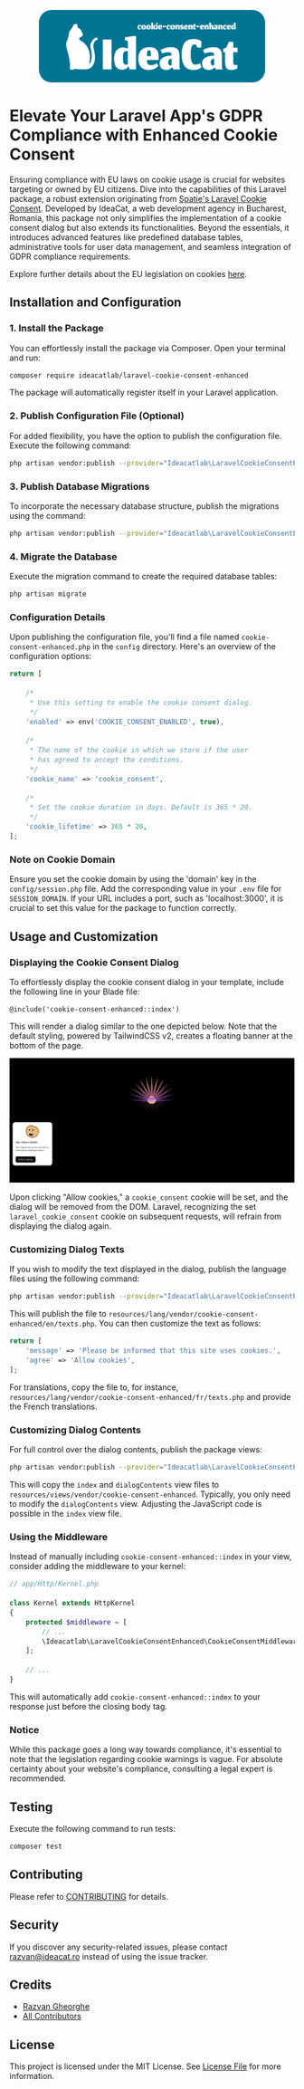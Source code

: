 
<p align="center"><a href="https://ideacat.ro" target="_blank"><img src="https://raw.githubusercontent.com/ideacatlab/laravel-cookie-consent-enhanced/master/.github/images/github-cookie-consent-logo.png" width="400"></a></p>

# Elevate Your Laravel App's GDPR Compliance with Enhanced Cookie Consent

Ensuring compliance with EU laws on cookie usage is crucial for websites targeting or owned by EU citizens. Dive into the capabilities of this Laravel package, a robust extension originating from [Spatie's Laravel Cookie Consent](https://github.com/spatie/laravel-cookie-consent). Developed by IdeaCat, a web development agency in Bucharest, Romania, this package not only simplifies the implementation of a cookie consent dialog but also extends its functionalities. Beyond the essentials, it introduces advanced features like predefined database tables, administrative tools for user data management, and seamless integration of GDPR compliance requirements.

Explore further details about the EU legislation on cookies [here](http://ec.europa.eu/ipg/basics/legal/cookies/index_en.htm#section_2).

## Installation and Configuration

### 1. Install the Package

You can effortlessly install the package via Composer. Open your terminal and run:

```bash
composer require ideacatlab/laravel-cookie-consent-enhanced
```

The package will automatically register itself in your Laravel application.

### 2. Publish Configuration File (Optional)

For added flexibility, you have the option to publish the configuration file. Execute the following command:

```bash
php artisan vendor:publish --provider="Ideacatlab\LaravelCookieConsentEnhanced\CookieConsentServiceProvider" --tag="cookie-consent-enhanced-config"
```

### 3. Publish Database Migrations

To incorporate the necessary database structure, publish the migrations using the command:

```bash
php artisan vendor:publish --provider="Ideacatlab\LaravelCookieConsentEnhanced\CookieConsentServiceProvider" --tag="cookie-consent-enhanced-migrations"
```

### 4. Migrate the Database

Execute the migration command to create the required database tables:

```bash
php artisan migrate
```

### Configuration Details

Upon publishing the configuration file, you'll find a file named `cookie-consent-enhanced.php` in the `config` directory. Here's an overview of the configuration options:

```php
return [

    /*
     * Use this setting to enable the cookie consent dialog.
     */
    'enabled' => env('COOKIE_CONSENT_ENABLED', true),

    /*
     * The name of the cookie in which we store if the user
     * has agreed to accept the conditions.
     */
    'cookie_name' => 'cookie_consent',

    /*
     * Set the cookie duration in days. Default is 365 * 20.
     */
    'cookie_lifetime' => 365 * 20,
];
```

### Note on Cookie Domain

Ensure you set the cookie domain by using the 'domain' key in the `config/session.php` file. Add the corresponding value in your `.env` file for `SESSION_DOMAIN`. If your URL includes a port, such as 'localhost:3000', it is crucial to set this value for the package to function correctly.

## Usage and Customization

### Displaying the Cookie Consent Dialog

To effortlessly display the cookie consent dialog in your template, include the following line in your Blade file:

```blade
@include('cookie-consent-enhanced::index')
```

This will render a dialog similar to the one depicted below. Note that the default styling, powered by TailwindCSS v2, creates a floating banner at the bottom of the page.

![Cookie Consent Dialog](https://raw.githubusercontent.com/ideacatlab/laravel-cookie-consent-enhanced/master/.github/images/dialog.png)

Upon clicking "Allow cookies," a `cookie_consent` cookie will be set, and the dialog will be removed from the DOM. Laravel, recognizing the set `laravel_cookie_consent` cookie on subsequent requests, will refrain from displaying the dialog again.

### Customizing Dialog Texts

If you wish to modify the text displayed in the dialog, publish the language files using the following command:

```bash
php artisan vendor:publish --provider="Ideacatlab\LaravelCookieConsentEnhanced\CookieConsentServiceProvider" --tag="cookie-consent-enhanced-translations"
```

This will publish the file to `resources/lang/vendor/cookie-consent-enhanced/en/texts.php`. You can then customize the text as follows:

```php
return [
    'message' => 'Please be informed that this site uses cookies.',
    'agree' => 'Allow cookies',
];
```

For translations, copy the file to, for instance, `resources/lang/vendor/cookie-consent-enhanced/fr/texts.php` and provide the French translations.

### Customizing Dialog Contents

For full control over the dialog contents, publish the package views:

```bash
php artisan vendor:publish --provider="Ideacatlab\LaravelCookieConsentEnhanced\CookieConsentServiceProvider" --tag="cookie-consent-views"
```

This will copy the `index` and `dialogContents` view files to `resources/views/vendor/cookie-consent-enhanced`. Typically, you only need to modify the `dialogContents` view. Adjusting the JavaScript code is possible in the `index` view file.

### Using the Middleware

Instead of manually including `cookie-consent-enhanced::index` in your view, consider adding the middleware to your kernel:

```php
// app/Http/Kernel.php

class Kernel extends HttpKernel
{
    protected $middleware = [
        // ...
        \Ideacatlab\LaravelCookieConsentEnhanced\CookieConsentMiddleware::class,
    ];

    // ...
}
```

This will automatically add `cookie-consent-enhanced::index` to your response just before the closing body tag.

### Notice

While this package goes a long way towards compliance, it's essential to note that the legislation regarding cookie warnings is vague. For absolute certainty about your website's compliance, consulting a legal expert is recommended.

## Testing

Execute the following command to run tests:

```bash
composer test
```

## Contributing

Please refer to [CONTRIBUTING](https://github.com/ideacatlab/.github/blob/main/CONTRIBUTING.md) for details.

## Security

If you discover any security-related issues, please contact razvan@ideacat.ro instead of using the issue tracker.

## Credits

- [Razvan Gheorghe](https://github.com/ideacatlab)
- [All Contributors](../../contributors)

## License

This project is licensed under the MIT License. See [License File](LICENSE.md) for more information.